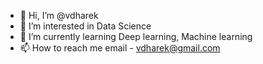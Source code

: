 - 👋 Hi, I’m @vdharek
- 👀 I’m interested in Data Science
- 🌱 I’m currently learning Deep learning, Machine learning
- 📫 How to reach me email - vdharek@gmail.com

<!---
vdharek/vdharek is a ✨ special ✨ repository because its `README.md` (this file) appears on your GitHub profile.
You can click the Preview link to take a look at your changes.
--->
